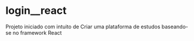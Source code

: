 # login__react

Projeto iniciado com intuito de Criar uma plataforma de estudos baseando-se no framework React

